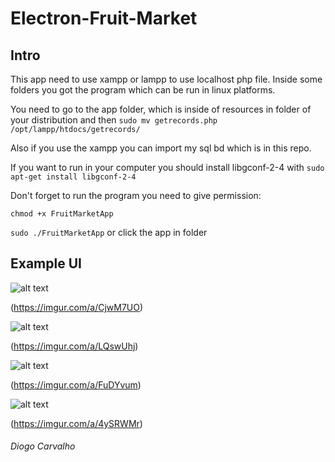 # Electron-Fruit-Market

## Intro
This app need to use xampp or lampp to use localhost php file. Inside some folders you got the program which can be run in linux platforms.

You need to go to the app folder, which is inside of resources in folder of your distribution and then `sudo mv getrecords.php /opt/lampp/htdocs/getrecords/`

Also if you use the xampp you can import my sql bd which is in this repo.

If you want to run in your computer you should install libgconf-2-4  with `sudo apt-get install libgconf-2-4`

Don't forget to run the program you need to give permission:

`chmod +x FruitMarketApp `

`sudo ./FruitMarketApp` or click the app in folder


## Example UI 

![alt text](https://user-images.githubusercontent.com/30349370/44397804-83567380-a539-11e8-9553-d8e4b3be0f76.jpg)

(https://imgur.com/a/CjwM7UO)

![alt text](https://user-images.githubusercontent.com/30349370/44397805-83567380-a539-11e8-92a9-330a3a0a40c9.jpg)

(https://imgur.com/a/LQswUhj)


![alt text](https://user-images.githubusercontent.com/30349370/44397806-83567380-a539-11e8-9098-4e09f58077ca.jpg
 "Logo Title Text 1")


(https://imgur.com/a/FuDYvum)

![alt text](https://user-images.githubusercontent.com/30349370/44397807-83ef0a00-a539-11e8-955c-a3153e825587.jpg)

(https://imgur.com/a/4ySRWMr)

###### Diogo Carvalho
